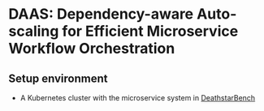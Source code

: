 # DAAS: Dependency-aware Auto-scaling for Efficient Microservice Workflow Orchestration

## Setup environment
* A Kubernetes cluster with the microservice system in [DeathstarBench](https://github.com/delimitrou/DeathStarBench)
